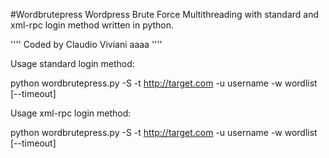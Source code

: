 #Wordbrutepress
Wordpress Brute Force Multithreading with standard and xml-rpc login method written in python.

''''
Coded by Claudio Viviani 
aaaa
''''

Usage standard login method:

python wordbrutepress.py -S -t http://target.com -u username -w wordlist [--timeout]

Usage xml-rpc login method:

python wordbrutepress.py -S -t http://target.com -u username -w wordlist [--timeout]
